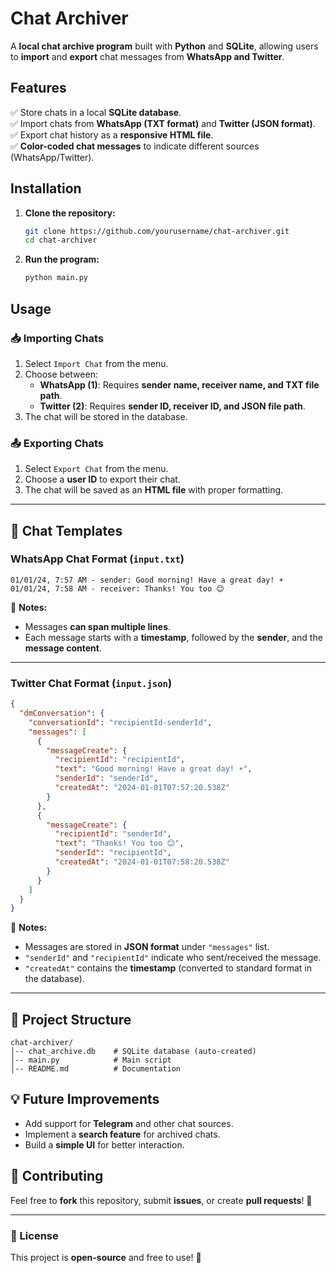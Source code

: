 # Chat Archiver

A **local chat archive program** built with **Python** and **SQLite**, allowing users to **import** and **export** chat messages from **WhatsApp and Twitter**.

## Features
✅ Store chats in a local **SQLite database**.  
✅ Import chats from **WhatsApp (TXT format)** and **Twitter (JSON format)**.  
✅ Export chat history as a **responsive HTML file**.  
✅ **Color-coded chat messages** to indicate different sources (WhatsApp/Twitter).  

## Installation
1. **Clone the repository:**
   ```sh
   git clone https://github.com/yourusername/chat-archiver.git
   cd chat-archiver
   ```
2. **Run the program:**
   ```sh
   python main.py
   ```

## Usage

### 📥 Importing Chats
1. Select `Import Chat` from the menu.
2. Choose between:
   - **WhatsApp (1)**: Requires **sender name, receiver name, and TXT file path**.
   - **Twitter (2)**: Requires **sender ID, receiver ID, and JSON file path**.
3. The chat will be stored in the database.

### 📤 Exporting Chats
1. Select `Export Chat` from the menu.
2. Choose a **user ID** to export their chat.
3. The chat will be saved as an **HTML file** with proper formatting.

---

## 📄 Chat Templates

### **WhatsApp Chat Format (`input.txt`)**
```
01/01/24, 7:57 AM - sender: Good morning! Have a great day! ☀️
01/01/24, 7:58 AM - receiver: Thanks! You too 😊
```
📌 **Notes:**  
- Messages **can span multiple lines**.  
- Each message starts with a **timestamp**, followed by the **sender**, and the **message content**.  

---

### **Twitter Chat Format (`input.json`)**
```json
{
  "dmConversation": {
    "conversationId": "recipientId-senderId",
    "messages": [
      {
        "messageCreate": {
          "recipientId": "recipientId",
          "text": "Good morning! Have a great day! ☀️",
          "senderId": "senderId",
          "createdAt": "2024-01-01T07:57:20.538Z"
        }
      },
      {
        "messageCreate": {
          "recipientId": "senderId",
          "text": "Thanks! You too 😊",
          "senderId": "recipientId",
          "createdAt": "2024-01-01T07:58:20.538Z"
        }
      }
    ]
  }
}
```
📌 **Notes:**  
- Messages are stored in **JSON format** under `"messages"` list.  
- `"senderId"` and `"recipientId"` indicate who sent/received the message.  
- `"createdAt"` contains the **timestamp** (converted to standard format in the database).  

---

## 📂 Project Structure
```
chat-archiver/
│-- chat_archive.db    # SQLite database (auto-created)
│-- main.py            # Main script
│-- README.md          # Documentation
```

## 💡 Future Improvements
- Add support for **Telegram** and other chat sources.
- Implement a **search feature** for archived chats.
- Build a **simple UI** for better interaction.

## 🤝 Contributing
Feel free to **fork** this repository, submit **issues**, or create **pull requests**! 🚀

---

### 📜 License
This project is **open-source** and free to use! 📖
